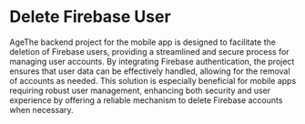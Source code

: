 
# Delete Firebase User

AgeThe backend project for the mobile app is designed to facilitate the deletion of Firebase users, providing a streamlined and secure process for managing user accounts. By integrating Firebase authentication, the project ensures that user data can be effectively handled, allowing for the removal of accounts as needed. This solution is especially beneficial for mobile apps requiring robust user management, enhancing both security and user experience by offering a reliable mechanism to delete Firebase accounts when necessary.